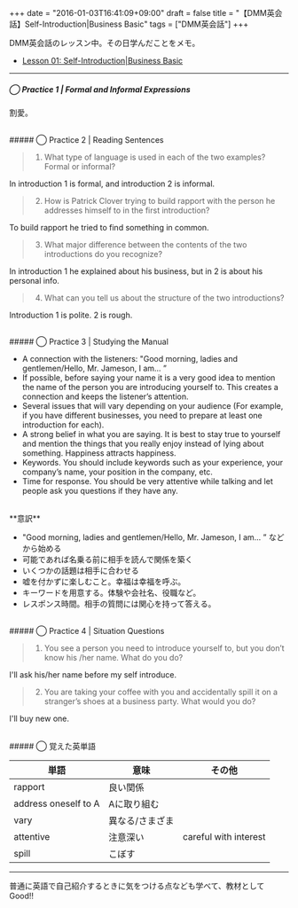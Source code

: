 +++
date = "2016-01-03T16:41:09+09:00"
draft = false
title = "【DMM英会話】Self-Introduction|Business Basic"
tags = ["DMM英会話"]
+++

DMM英会話のレッスン中。その日学んだことをメモ。

- [Lesson 01: Self-Introduction|Business Basic](http://eikaiwa.dmm.com/download/pdf/Business_basic_01_01.pdf/)

<hr>

##### ◯ Practice 1 | Formal and Informal Expressions

割愛。

<br>
##### ◯ Practice 2 | Reading Sentences

> 1. What type of language is used in each of the two examples? Formal or informal?

In introduction 1 is formal, and introduction 2 is informal.

> 2. How is Patrick Clover trying to build rapport with the person he addresses himself to in the first introduction?

To build rapport he tried to find something in common.

> 3. What major difference between the contents of the two introductions do you recognize?

In introduction 1 he explained about his business, but in 2 is about his personal info.

> 4. What can you tell us about the structure of the two introductions? 

Introduction 1 is polite. 2 is rough.

<br>
##### ◯ Practice 3 | Studying the Manual

- A connection with the listeners: "Good morning, ladies and gentlemen/Hello, Mr. Jameson, I am... ”
- If possible, before saying your name it is a very good idea to mention the name of the person you are introducing yourself to. This creates a connection and keeps the listener’s attention.
- Several issues that will vary depending on your audience (For example, if you have different businesses, you need to prepare at least one introduction for each).
- A strong belief in what you are saying. It is best to stay true to yourself and mention the things that you really enjoy instead of lying about something. Happiness attracts happiness.
-  Keywords. You should include keywords such as your experience, your company’s name, your position in the company, etc.
-  Time for response. You should be very attentive while talking and let people ask you questions if they have any.

<br>
**意訳**

- "Good morning, ladies and gentlemen/Hello, Mr. Jameson, I am... ” などから始める
- 可能であれば名乗る前に相手を読んで関係を築く
- いくつかの話題は相手に合わせる
- 嘘を付かずに楽しむこと。幸福は幸福を呼ぶ。
- キーワードを用意する。体験や会社名、役職など。
- レスポンス時間。相手の質問には関心を持って答える。

<br>
##### ◯ Practice 4 | Situation Questions

> 1. You see a person you need to introduce yourself to, but you don’t know his /her name. What do you do?

I'll ask his/her name before my self introduce.

> 2. You are taking your coffee with you and accidentally spill it on a stranger’s shoes at a business party. What would you do?

I'll buy new one.

<br>
##### ◯ 覚えた英単語

|単語|意味|その他|
|---|---|---|
|rapport| 良い関係 |
|address oneself to A | Aに取り組む
|vary|異なる/さまざま
|attentive|注意深い|careful with interest
|spill|こぼす

<hr>

普通に英語で自己紹介するときに気をつける点なども学べて、教材としてGood!!